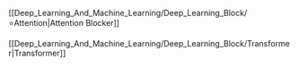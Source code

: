 
[[Deep_Learning_And_Machine_Learning/Deep_Learning_Block/⭐Attention|Attention Blocker]]

[[Deep_Learning_And_Machine_Learning/Deep_Learning_Block/Transformer|Transformer]]

